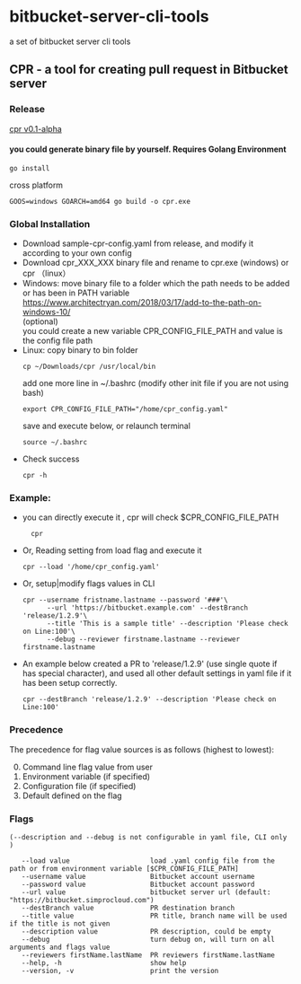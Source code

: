 # bitbucket-server-cli-tools
a set of bitbucket server cli tools

## CPR - a tool for creating pull request in Bitbucket server

### Release
[cpr v0.1-alpha](https://github.com/peterzhang41/bitbucket-server-go-cli-tools/releases)
    
#### you could generate binary file by yourself. Requires Golang Environment
   ~~~
   go install
   ~~~
 cross platform 
   ~~~
   GOOS=windows GOARCH=amd64 go build -o cpr.exe 
   ~~~

### Global Installation
  * Download sample-cpr-config.yaml from release, and modify it according to your own config
  * Download cpr_XXX_XXX binary file and rename to cpr.exe (windows) or cpr （linux）
  * Windows: 
    move binary file to a folder which the path needs to be added or has been in PATH variable  
    https://www.architectryan.com/2018/03/17/add-to-the-path-on-windows-10/  
    (optional)  
    you could create a new variable CPR_CONFIG_FILE_PATH and value is the config file path
  * Linux:
    copy binary to bin folder
    ~~~
    cp ~/Downloads/cpr /usr/local/bin
    ~~~
    add one more line in  ~/.bashrc (modify other init file if you are not using bash)
     ~~~
     export CPR_CONFIG_FILE_PATH="/home/cpr_config.yaml"
     ~~~
    save and execute below, or relaunch terminal
     ~~~
     source ~/.bashrc
     ~~~
  * Check success
     ~~~
     cpr -h
     ~~~
 
 ### Example: 
 
  * you can directly execute it , cpr will check $CPR_CONFIG_FILE_PATH
    ~~~
      cpr
    ~~~
  * Or, Reading setting from load flag and execute it
      ~~~
      cpr --load '/home/cpr_config.yaml'
      ~~~
  * Or, setup|modify flags values in CLI
    ~~~
    cpr --username fristname.lastname --password '###'\
          --url 'https://bitbucket.example.com' --destBranch 'release/1.2.9'\
          --title 'This is a sample title' --description 'Please check on Line:100'\
          --debug --reviewer firstname.lastname --reviewer firstname.lastname
    ~~~
  * An example below created a PR to 'release/1.2.9' (use single quote if has special character), and used all other default settings in yaml file if it has been setup correctly.  
    ~~~
    cpr --destBranch 'release/1.2.9' --description 'Please check on Line:100'
    ~~~
    
  ### Precedence
  The precedence for flag value sources is as follows (highest to lowest):
  
  0. Command line flag value from user
  1. Environment variable (if specified)
  2. Configuration file (if specified)
  3. Default defined on the flag
  
  
### Flags
    (--description and --debug is not configurable in yaml file, CLI only )  
   ~~~
      --load value                    load .yaml config file from the path or from environment variable [$CPR_CONFIG_FILE_PATH]
      --username value                Bitbucket account username
      --password value                Bitbucket account password
      --url value                     bitbucket server url (default: "https://bitbucket.simprocloud.com")
      --destBranch value              PR destination branch
      --title value                   PR title, branch name will be used if the title is not given
      --description value             PR description, could be empty
      --debug                         turn debug on, will turn on all arguments and flags value
      --reviewers firstName.lastName  PR reviewers firstName.lastName
      --help, -h                      show help
      --version, -v                   print the version
  ~~~
